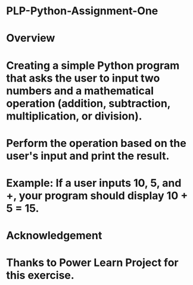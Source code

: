# PLP-Python-Assignment-One
# Overview
# Creating a simple Python program that asks the user to input two numbers and a mathematical operation (addition, subtraction, multiplication, or division).
# Perform the operation based on the user's input and print the result.
# Example: If a user inputs 10, 5, and +, your program should display 10 + 5 = 15. 

# Acknowledgement 
# Thanks to Power Learn Project for this exercise.
